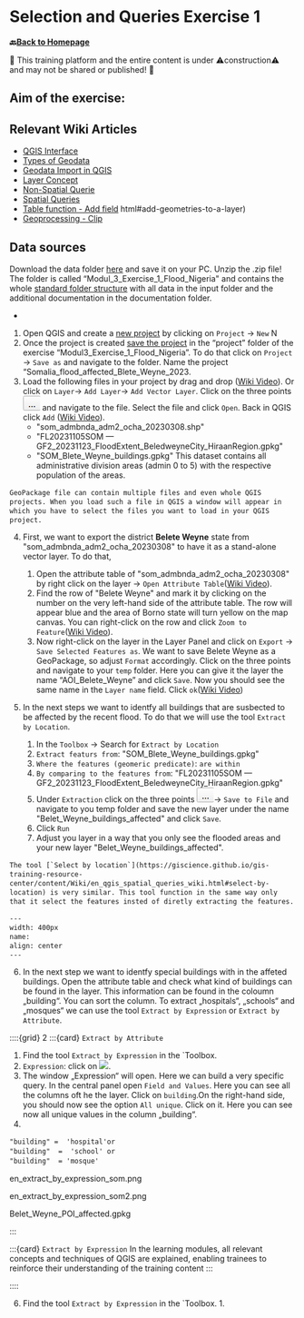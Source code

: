 # Selection and Queries Exercise 1

__🔙[Back to Homepage](/content/intro.md)__

🚧 This training platform and the entire content is under ⚠️construction⚠️ and may not be shared or published! 🚧

## Aim of the exercise:


## Relevant Wiki Articles

* [QGIS Interface](https://giscience.github.io/gis-training-resource-center/content/Wiki/en_qgis_interface_wiki.html)
* [Types of Geodata](https://giscience.github.io/gis-training-resource-center/content/Wiki/en_qgis_geodata_types_wiki.html)
* [Geodata Import in QGIS](https://giscience.github.io/gis-training-resource-center/content/Wiki/en_qgis_import_geodata_wiki.html)
* [Layer Concept](https://giscience.github.io/gis-training-resource-center/content/Wiki/en_qgis_layer_concept_wiki.html)
* [Non-Spatial Querie](https://giscience.github.io/gis-training-resource-center/content/Wiki/en_qgis_non_spatial_queries_wiki.html)
* [Spatial Queries](https://giscience.github.io/gis-training-resource-center/content/Wiki/en_qgis_spatial_queries_wiki.html)
* [Table function - Add field](https://giscience.github.io/gis-training-resource-center/content/Wiki/en_qgis_table_functions_wiki.html#add-field)
html#add-geometries-to-a-layer)
* [Geoprocessing - Clip](https://giscience.github.io/gis-training-resource-center/content/Wiki/en_qgis_geoprocessing_wiki.html#clip) 


## Data sources
Download the data folder [here]() and save it on your PC. Unzip the .zip file!
The folder is called “Modul_3_Exercise_1_Flood_Nigeria" and contains the whole [standard folder structure](https://giscience.github.io/gis-training-resource-center/content/Wiki/en_qgis_projects_folder_structure_wiki.html#standard-folder-structure) with all data in the input folder and the additional documentation in the documentation folder.

*



1. Open QGIS and create a [new project](https://giscience.github.io/gis-training-resource-center/content/Wiki/en_qgis_projects_folder_structure_wiki.html#step-by-step-setting-up-a-new-qgis-project-from-scratch) by clicking on `Project` -> `New` N
2. Once the project is created [save the project](https://giscience.github.io/gis-training-resource-center/content/Wiki/en_qgis_projects_folder_structure_wiki.html#save) in the “project” folder of the exercise “Modul3_Exercise_1_Flood_Nigeria”. To do that click on `Project` -> `Save as` and navigate to the folder. Name the project “Somalia_flood_affected_Blete_Weyne_2023.
3. Load the following files in your project by drag and drop ([Wiki Video](https://giscience.github.io/gis-training-resource-center/content/Wiki/en_qgis_import_geodata_wiki.html#open-vector-data-via-drag-and-drop)). Or click on `Layer`-> `Add Layer`-> `Add Vector Layer`. Click on the three points ![](/fig/Three_points.png) and navigate to the file. Select the file and click `Open`. Back in QGIS click `Add` ([Wiki Video](https://giscience.github.io/gis-training-resource-center/content/Wiki/en_qgis_import_geodata_wiki.html#open-vector-data-via-layer-tab)).
    - "som_admbnda_adm2_ocha_20230308.shp"
    - "FL20231105SOM — GF2_20231123_FloodExtent_BeledweyneCity_HiraanRegion.gpkg"
    - "SOM_Blete_Weyne_buildings.gpkg"
This dataset contains all administrative division areas (admin 0 to 5) with the respective population of the areas. 
``` {Attention}
GeoPackage file can contain multiple files and even whole QGIS projects. When you load such a file in QGIS a window will appear in which you have to select the files you want to load in your QGIS project.
```
4. First, we want to export the district __Belete Weyne__ state from "som_admbnda_adm2_ocha_20230308" to have it as a stand-alone vector layer. To do that, 
    1. Open the attribute table of "som_admbnda_adm2_ocha_20230308" by right click on the layer  -> `Open Attribute Table`([Wiki Video](https://giscience.github.io/gis-training-resource-center/content/Wiki/en_qgis_attribute_table_wiki.html)).
    2. Find the row of "Belete Weyne" and mark it by clicking on the number on the very left-hand side of the attribute table. The row will appear blue and the area of Borno state will turn yellow on the map canvas. You can right-click on the row and click `Zoom to Feature`([Wiki Video](https://giscience.github.io/gis-training-resource-center/content/Wiki/en_qgis_attribute_table_wiki.html#zoom-in-on-a-specific-feature)).
    3. Now right-click on the layer in the Layer Panel and click on `Export` -> `Save Selected Features as`. We want to save Belete Weyne as a GeoPackage, so adjust `Format` accordingly. Click on the three points and navigate to your `temp` folder. Here you can give it the layer the name “AOI_Belete_Weyne” and click `Save`. Now you should see the same name in the `Layer name` field. Click `ok`([Wiki Video](https://giscience.github.io/gis-training-resource-center/content/Wiki/en_qgis_non_spatial_queries_wiki.html#save-selected-features-as-a-new-file))

5. In the next steps we want to identfy all buildings that are susbected to be affected by the recent flood. To do that we will use the tool `Extract by Location`.
    1. In the `Toolbox` -> Search for `Extract by Location`
    2. `Extract featurs from`: "SOM_Blete_Weyne_buildings.gpkg"
    3. `Where the features (geomeric predicate)`: `are within`
    4. `By comparing to the features from`: "FL20231105SOM — GF2_20231123_FloodExtent_BeledweyneCity_HiraanRegion.gpkg"
    5. Under `Extraction` click on the three points ![](/fig/Three_points.png)-> `Save to File` and navigate to you temp folder and save the new layer under the name "Belet_Weyne_buildings_affected" and click `Save`. 
    6. Click `Run`
    7. Adjust you layer in a way that you only see the flooded areas and your new layer  "Belet_Weyne_buildings_affected".

```{Attention}
The tool [`Select by location`](https://giscience.github.io/gis-training-resource-center/content/Wiki/en_qgis_spatial_queries_wiki.html#select-by-location) is very similar. This tool function in the same way only that it select the features insted of diretly extracting the features.
```

```{figure} /fig/Extract_by_location_Belet_Weyne.png
---
width: 400px
name: 
align: center
---
```

6. In the next step we want to identfy special buildings with in the affeted buildings. Open the attribute table and check what kind of buildings can be found in the layer. This information can be found in the coloumn „building“. You can sort the column.
To extract „hospitals“, „schools“ and „mosques“ we can use the tool `Extract by Expression` or `Extract by Attribute`.


::::{grid} 2
:::{card} `Extract by Attribute`
1. Find the tool `Extract by Expression` in the `Toolbox.
2. `Expression`: click on ![](mIconExpression.png). 
3. The window „Expression“ will open. Here we can build a very specific query. In the central panel open `Field and Values`. Here you can see all the columns oft he the layer. Click on `building`.On the right-hand side, you should now see the option `All unique`. Click on it. Here you can see now all unique values in the column „building“.
4. 





```md
"building" =  'hospital'or 
"building"  =  'school' or
"building"  = 'mosque' 
```


en_extract_by_expression_som.png

en_extract_by_expression_som2.png

Belet_Weyne_POI_affected.gpkg

:::

:::{card} `Extract by Expression`
In the learning modules, all relevant concepts and techniques of QGIS are explained, enabling trainees to reinforce their understanding of the training content
:::


::::

6. Find the tool `Extract by Expression` in the `Toolbox.
    1. 

